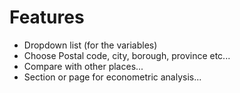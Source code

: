 # Features
* Dropdown list (for the variables)
* Choose Postal code, city, borough, province etc...
* Compare with other places...
* Section or page for econometric analysis...